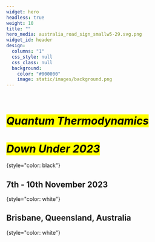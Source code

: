```yaml
---
widget: hero
headless: true
weight: 10
title: ""
hero_media: australia_road_sign_smallw5-29.svg.png
widget_id: header
design:
  columns: "1"
  css_style: null
  css_class: null
  background:
    color: "#000000"
    image: static/images/background.png
---
```


<br>

# <mark>*Quantum Thermodynamics</mark>*

# <mark>*Down Under 2023*</mark>
{style="color: black"}
<br>

## 7th - 10th November 2023
{style="color: white"}

## Brisbane, Queensland, Australia
{style="color: white"}
